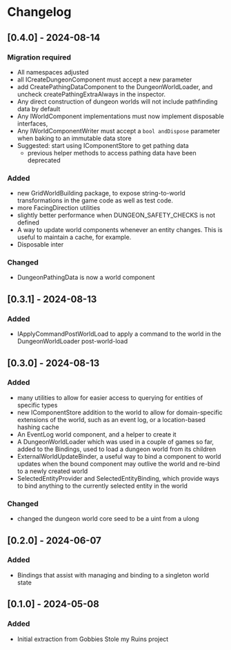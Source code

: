 # Changelog

## [0.4.0] - 2024-08-14

### Migration required

- All namespaces adjusted
- all ICreateDungeonComponent must accept a new parameter
- add CreatePathingDataComponent to the DungeonWorldLoader, and uncheck createPathingExtraAlways in the inspector.
- Any direct construction of dungeon worlds will not include pathfinding data by default
- Any IWorldComponent implementations must now implement disposable interfaces,
- Any IWorldComponentWriter must accept a `bool andDispose` parameter when baking to an immutable data store 
- Suggested: start using IComponentStore to get pathing data
  - previous helper methods to access pathing data have been deprecated

### Added

- new GridWorldBuilding package, to expose string-to-world transformations in the game code as well as test code.
- more FacingDirection utilities
- slightly better performance when DUNGEON_SAFETY_CHECKS is not defined
- A way to update world components whenever an entity changes. This is useful to maintain a cache, for example.
- Disposable inter

### Changed

- DungeonPathingData is now a world component

## [0.3.1] - 2024-08-13

### Added

- IApplyCommandPostWorldLoad to apply a command to the world in the DungeonWorldLoader post-world-load

## [0.3.0] - 2024-08-13

### Added

- many utilities to allow for easier access to querying for entities of specific types
- new IComponentStore addition to the world to allow for domain-specific extensions of the world, such as an event log, or a location-based hashing cache
- An EventLog world component, and a helper to create it
- A DungeonWorldLoader which was used in a couple of games so far, added to the Bindings, used to load a dungeon world from its children
- ExternalWorldUpdateBinder, a useful way to bind a component to world updates when the bound component may outlive the world and re-bind to a newly created world 
- SelectedEntityProvider and SelectedEntityBinding, which provide ways to bind anything to the currently selected entity in the world

### Changed

- changed the dungeon world core seed to be a uint from a ulong

## [0.2.0] - 2024-06-07

### Added

- Bindings that assist with managing and binding to a singleton world state


## [0.1.0] - 2024-05-08

### Added

- Initial extraction from Gobbies Stole my Ruins project